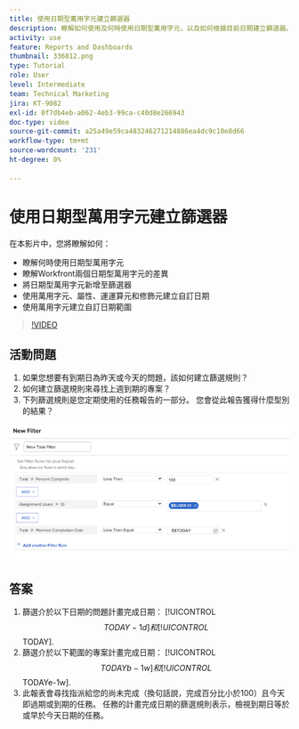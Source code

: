 ```yaml
---
title: 使用日期型萬用字元建立篩選器
description: 瞭解如何使用及何時使用日期型萬用字元，以及如何根據目前日期建立篩選器。
activity: use
feature: Reports and Dashboards
thumbnail: 336812.png
type: Tutorial
role: User
level: Intermediate
team: Technical Marketing
jira: KT-9082
exl-id: 0f7db4eb-a062-4eb3-99ca-c40d8e266943
doc-type: video
source-git-commit: a25a49e59ca483246271214886ea4dc9c10e8d66
workflow-type: tm+mt
source-wordcount: '231'
ht-degree: 0%

---
```


# 使用日期型萬用字元建立篩選器

在本影片中，您將瞭解如何：

* 瞭解何時使用日期型萬用字元
* 瞭解Workfront兩個日期型萬用字元的差異
* 將日期型萬用字元新增至篩選器
* 使用萬用字元、屬性、運運算元和修飾元建立自訂日期
* 使用萬用字元建立自訂日期範圍

>[!VIDEO](https://video.tv.adobe.com/v/336812/?quality=12&learn=on)

## 活動問題

1. 如果您想要有到期日為昨天或今天的問題，該如何建立篩選規則？
1. 如何建立篩選規則來尋找上週到期的專案？
1. 下列篩選規則是您定期使用的任務報告的一部分。 您會從此報告獲得什麼型別的結果？

![使用日期型萬用字元建立任務篩選的畫面影像](assets/date-wildcard-answer-1.png)

## 答案

1. 篩選介於以下日期的問題計畫完成日期： [!UICONTROL $$TODAY-1d] 和 [!UICONTROL $$TODAY].
1. 篩選介於以下範圍的專案計畫完成日期： [!UICONTROL $$TODAYb-1w] 和 [!UICONTROL $$TODAYe-1w].
1. 此報表會尋找指派給您的尚未完成（換句話說，完成百分比小於100）且今天即過期或到期的任務。 任務的計畫完成日期的篩選規則表示，檢視到期日等於或早於今天日期的任務。
